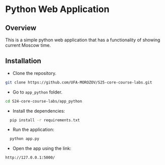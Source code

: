 # Python Web Application

## Overview

This is a simple python web application that has a functionality of showing current Moscow time.

## Installation

- Clone the repository.

```bash
git clone https://github.com/UFA-MOROZOV/S25-core-course-labs.git
```

- Go to `app_python` folder.

```bash
cd S24-core-course-labs/app_python
```

- Install the dependencies:

```bash
  pip install -r requirements.txt
```

- Run the application:

```bash
  python app.py
```

- Open the app using the link:

`http://127.0.0.1:5000/`
